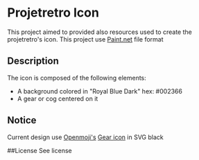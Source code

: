 # Projetretro Icon

This project aimed to provided also resources used to create the projetretro's icon.
This project use [Paint.net](https://www.getpaint.net/) file format

## Description
The icon is composed of the following elements:
- A background colored in "Royal Blue Dark" hex: #002366
- A gear or cog centered on it

## Notice
Current design use [Openmoji's](https://openmoji.org) [Gear icon](https://openmoji.org/library/#search=gear&emoji=2699) in SVG black

##License
See license